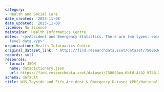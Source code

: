 ```yaml
---
category:
- Health and Social Care
date_created: '2023-11-08'
date_updated: '2023-11-08'
license: No licence
maintainer: Health Informatics Centre
notes: '<p>Accident and Emergency Statistics. There are two types: episode and aggregate
  level data.</p>'
organization: Health Informatics Centre
original_dataset_link: ' https://find.researchdata.scot/dataset/750063ea-6bfd-4492-9748-2a18080cf6ea'
records: null
resources:
- format: JSON
  name: datadictionary.json
  url: https://find.researchdata.scot/dataset/750063ea-6bfd-4492-9748-2a18080cf6ea/resource/750063ea-6bfd-4492-9748-2a18080cf6ea/download/datadictionary.json
schema: default
title: NHS Tayside and Fife Accident & Emergency Dataset (PHS/National)
---
```

